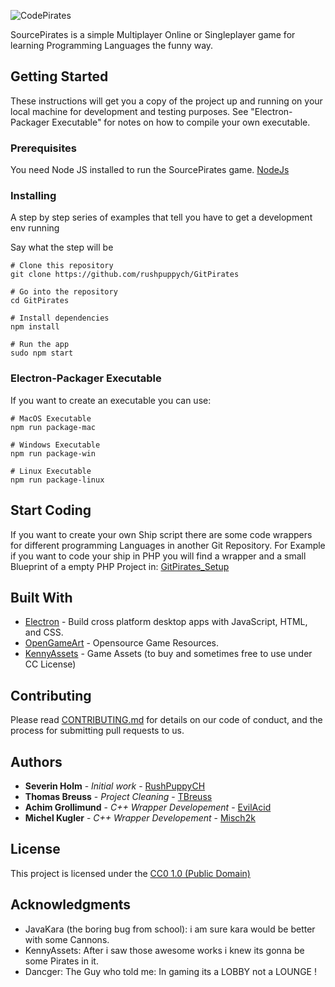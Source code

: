 ![CodePirates](https://github.com/rushpuppych/GitPirates/blob/master/app/assets/images/gui/logo_big.png?raw=true)

SourcePirates is a simple Multiplayer Online or Singleplayer game for learning Programming Languages the funny way.

## Getting Started

These instructions will get you a copy of the project up and running on your local machine for development and testing purposes. See "Electron-Packager Executable" for notes on how to compile your own executable.

### Prerequisites

You need Node JS installed to run the SourcePirates game.
[NodeJs](https://nodejs.org/en/download/)


### Installing

A step by step series of examples that tell you have to get a development env running

Say what the step will be

```
# Clone this repository
git clone https://github.com/rushpuppych/GitPirates

# Go into the repository
cd GitPirates

# Install dependencies
npm install

# Run the app
sudo npm start
```

### Electron-Packager Executable

If you want to create an executable you can use:

```
# MacOS Executable
npm run package-mac

# Windows Executable
npm run package-win

# Linux Executable
npm run package-linux
```

## Start Coding

If you want to create your own Ship script there are some code wrappers for different programming Languages in another Git Repository.
For Example if you want to code your ship in PHP you will find a wrapper and a small Blueprint of a empty PHP Project in:
[GitPirates_Setup](https://github.com/rushpuppych/GitPirates_Setup)

## Built With

* [Electron](https://electron.atom.io/) - Build cross platform desktop apps with JavaScript, HTML, and CSS.
* [OpenGameArt](https://opengameart.org/) - Opensource Game Resources.
* [KennyAssets](https://kenney.nl/assets) - Game Assets (to buy and sometimes free to use under CC License)

## Contributing

Please read [CONTRIBUTING.md](https://gist.github.com/PurpleBooth/b24679402957c63ec426) for details on our code of conduct, and the process for submitting pull requests to us.

## Authors

* **Severin Holm** - *Initial work* - [RushPuppyCH](https://github.com/rushpuppych)
* **Thomas Breuss** - *Project Cleaning* - [TBreuss](https://github.com/tbreuss)
* **Achim Grollimund** - *C++ Wrapper Developement* - [EvilAcid](https://github.com/EvilAcid)
* **Michel Kugler** - *C++ Wrapper Developement* - [Misch2k](https://github.com/Misch2k)

## License

This project is licensed under the [CC0 1.0 (Public Domain)](LICENSE.md)

## Acknowledgments

* JavaKara (the boring bug from school): i am sure kara would be better with some Cannons.
* KennyAssets: After i saw those awesome works i knew its gonna be some Pirates in it.
* Dancger: The Guy who told me: In gaming its a LOBBY not a LOUNGE !
